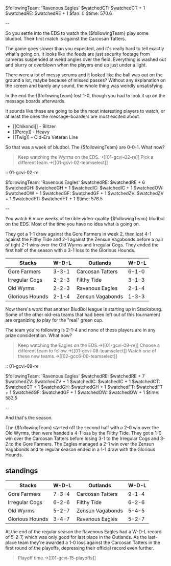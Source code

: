 $followingTeam: 'Ravenous Eagles'
$watchedCT: $watchedCT + 1
$watchedRE: $watchedRE + 1
$fan: 0
$time: 570.6

--

So you settle into the EDS to watch the {$followingTeam} play some bludbol. Their first match is against the Carcosan Tatters.

The game goes slower than you expected, and it's really hard to tell exactly what's going on. It looks like the feeds are just security footage from cameras suspended at weird angles over the field. Everything is washed out and blurry or overblown when the players end up just under a light. 

There were a lot of messy scrums and it looked like the ball was out on the ground a lot, maybe because of missed passes? Without any explanation on the screen and barely any sound, the whole thing was weirdly unsatisfying.

In the end the {$followingTeam} lost 1-0, though you had to look it up on the message boards afterwards.

It sounds like these are going to be the most interesting players to watch, or at least the ones the message-boarders are most excited about.

* [[Chikondi]] - Blitzer
* [[Percy]] - Heavy
* [[Twig]] - Old-Era Veteran Line

So that was a week of bludbol. The {$followingTeam} are 0-0-1. What now?

> Keep watching the Wyrms on the EDS.->[[01-gcvi-02-re]]
> Pick a different team.->[[01-gcvi-02-teamselect]]

:: 01-gcvi-02-re

$followingTeam: 'Ravenous Eagles'
$watchedRE: $watchedRE + 6
$watchedGH: $watchedGH + 1
$watchedIC: $watchedIC + 1
$watchedOW: $watchedOW + 1
$watchedGF: $watchedGF + 1
$watchedZV: $watchedZV + 1
$watchedFT: $watchedFT + 1
$time: 576.5

--

You watch 6 more weeks of terrible video-quality {$followingTeam} bludbol on the EDS. Most of the time you have no idea what is going on.

They got a 1-1 draw against the Gore Farmers in week 2, then lost 4-1 against the Filthy Tide and 2-1 against the Zensun Vagabonds before a pair of tight 2-1 wins over the Old Wyrms and Irregular Cogs. They ended the first half of the season with a 3-1 loss to the Glorious Hounds.

| Stacks | W-D-L | Outlands | W-D-L |
|-------|-----|--|--|
| Gore Farmers | 3-3-1 | Carcosan Tatters | 6-1-0 |
| Irregular Cogs | 2-2-3 | Filthy Tide | 3-1-3 |
| Old Wyrms | 2-2-3 | Ravenous Eagles | 2-1-4 |
| Glorious Hounds | 2-1-4 | Zensun Vagabonds | 1-3-3 |

Now there's word that another BludBol league is starting up in Stacksburg. Some of the other old-era teams that had been left out of this tournament are organizing to play for the "real" green cup.

The team you're following is 2-1-4 and none of these players are in any prize consideration. What now?

> Keep watching the Eagles on the EDS.->[[01-gcvi-08-re]]
> Choose a different team to follow.->[[01-gcvi-08-teamselect]]
> Watch one of these new teams.->[[02-gcc6-00-teamselect]]


:: 01-gcvi-08-re

$followingTeam: 'Ravenous Eagles'
$watchedRE: $watchedRE + 7
$watchedZV: $watchedZV + 1
$watchedIC: $watchedIC + 1
$watchedCT: $watchedCT + 1
$watchedGH: $watchedGH + 1
$watchedFT: $watchedFT + 1
$watchedGF: $watchedGF + 1
$watchedOW: $watchedOW + 1
$time: 583.5

--

And that's the season.

The {$followingTeam} started off the second half with a 2-0 win over the Old Wyrms, then were handed a 4-1 loss by the Filthy Tide. They got a 1-0 win over the Carcosan Tatters before losing 3-1 to the Irregular Cogs and 3-2 to the Gore Farmers. The Eagles managed a 2-1 win over the Zensun Vagabonds and te regular season ended in a 1-1 draw with the Glorious Hounds.

## standings

| Stacks | W-D-L | Outlands | W-D-L |
|-------|-----|--|--|
| Gore Farmers | 7-3-4 | Carcosan Tatters | 9-1-4 |
| Irregular Cogs | 6-2-6 | Filthy Tide | 6-2-6 |
| Old Wyrms | 5-2-7 | Zensun Vagabonds | 5-4-5 |
| Glorious Hounds | 3-4-7 | Ravenous Eagles | 5-2-7 |

At the end of the regular season the Ravenous Eagles had a W-D-L record of 5-2-7, which was only good for last place in the Outlands. As the last-place team they're awarded a 1-0 loss against the Carcosan Tatters in the first round of the playoffs, depressing their official record even further.

> Playoff time.->[[01-gcvi-15-playoffs]]